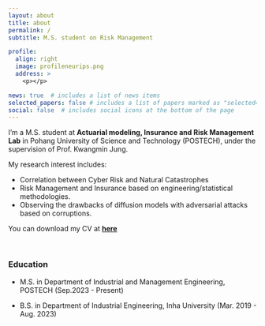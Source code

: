 ```yaml
---
layout: about
title: about
permalink: /
subtitle: M.S. student on Risk Management

profile:
  align: right
  image: profileneurips.png
  address: >
    <p></p>

news: true  # includes a list of news items
selected_papers: false # includes a list of papers marked as "selected={true}"
social: false  # includes social icons at the bottom of the page
---
```


I’m a M.S. student at **Actuarial modeling, Insurance and Risk Management Lab** in Pohang University of Science and Technology (POSTECH), under the supervision of Prof. Kwangmin Jung.

My research interest includes:

- Correlation between Cyber Risk and Natural Catastrophes
- Risk Management and Insurance based on engineering/statistical methodologies.
- Observing the drawbacks of diffusion models with adversarial attacks based on corruptions.

You can download my CV at **[here](../assets/pdf/CV-231215.pdf)**

<br>

### Education
- M.S. in Department of Industrial and Management Engineering, POSTECH (Sep.2023 - Present)
  
- B.S. in Department of Industrial Engineering, Inha University (Mar. 2019 - Aug. 2023)


<br>
